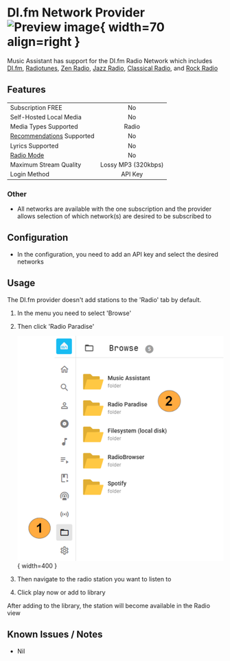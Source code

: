 # DI.fm Network Provider ![Preview image](../assets/icons/difm-icon.png){ width=70 align=right }

Music Assistant has support for the DI.fm Radio Network which includes [DI.fm](https://www.di.fm), [Radiotunes](https://www.radiotunes.com), [Zen Radio](https://www.zenradio.com), [Jazz Radio](https://www.jazzradio.com), [Classical Radio](https://www.classicalradio.com), and [Rock Radio](https://www.rockradio.com)

## Features

|           |                     |
|:-----------------------|:---------------------:|
| Subscription FREE | No |
| Self-Hosted Local Media | No |
| Media Types Supported | Radio |
| [Recommendations](../ui.md#view-home) Supported | No |
| Lyrics Supported | No |
| [Radio Mode](../ui.md#track-menu) | No |
| Maximum Stream Quality | Lossy MP3 (320kbps) |
| Login Method | API Key |

### Other

- All networks are available with the one subscription and the provider allows selection of which network(s) are desired to be subscribed to

## Configuration

- In the configuration, you need to add an API key and select the desired networks

## Usage

The DI.fm provider doesn't add stations to the 'Radio' tab by default.

1. In the menu you need to select 'Browse'
2. Then click 'Radio Paradise'

    ![Preview image](../assets/screenshots/radioparadise-browse.png){ width=400 }

3. Then navigate to the radio station you want to listen to
4. Click play now or add to library 

After adding to the library, the station will become available in the Radio view

## Known Issues / Notes

- Nil
